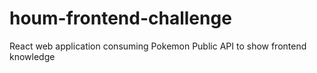 # houm-frontend-challenge
React web application consuming Pokemon Public API to show frontend knowledge
